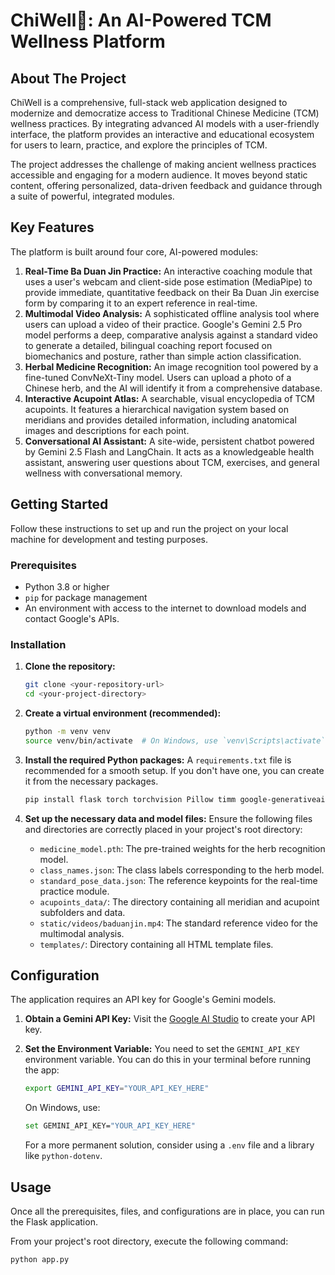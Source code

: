 # ChiWell🌿: An AI-Powered TCM Wellness Platform

## About The Project

ChiWell is a comprehensive, full-stack web application designed to modernize and democratize access to Traditional Chinese Medicine (TCM) wellness practices. By integrating advanced AI models with a user-friendly interface, the platform provides an interactive and educational ecosystem for users to learn, practice, and explore the principles of TCM.

The project addresses the challenge of making ancient wellness practices accessible and engaging for a modern audience. It moves beyond static content, offering personalized, data-driven feedback and guidance through a suite of powerful, integrated modules.

## Key Features

The platform is built around four core, AI-powered modules:

1.  **Real-Time Ba Duan Jin Practice:** An interactive coaching module that uses a user's webcam and client-side pose estimation (MediaPipe) to provide immediate, quantitative feedback on their Ba Duan Jin exercise form by comparing it to an expert reference in real-time.
2.  **Multimodal Video Analysis:** A sophisticated offline analysis tool where users can upload a video of their practice. Google's Gemini 2.5 Pro model performs a deep, comparative analysis against a standard video to generate a detailed, bilingual coaching report focused on biomechanics and posture, rather than simple action classification.
3.  **Herbal Medicine Recognition:** An image recognition tool powered by a fine-tuned ConvNeXt-Tiny model. Users can upload a photo of a Chinese herb, and the AI will identify it from a comprehensive database.
4.  **Interactive Acupoint Atlas:** A searchable, visual encyclopedia of TCM acupoints. It features a hierarchical navigation system based on meridians and provides detailed information, including anatomical images and descriptions for each point.
5.  **Conversational AI Assistant:** A site-wide, persistent chatbot powered by Gemini 2.5 Flash and LangChain. It acts as a knowledgeable health assistant, answering user questions about TCM, exercises, and general wellness with conversational memory.

## Getting Started

Follow these instructions to set up and run the project on your local machine for development and testing purposes.

### Prerequisites

- Python 3.8 or higher
- `pip` for package management
- An environment with access to the internet to download models and contact Google's APIs.

### Installation

1.  **Clone the repository:**
    ```bash
    git clone <your-repository-url>
    cd <your-project-directory>
    ```

2.  **Create a virtual environment (recommended):**
    ```bash
    python -m venv venv
    source venv/bin/activate  # On Windows, use `venv\Scripts\activate`
    ```

3.  **Install the required Python packages:**
    A `requirements.txt` file is recommended for a smooth setup. If you don't have one, you can create it from the necessary packages.
    ```bash
    pip install flask torch torchvision Pillow timm google-generativeai langchain-google-genai langchain-core
    ```

4.  **Set up the necessary data and model files:**
    Ensure the following files and directories are correctly placed in your project's root directory:
    - `medicine_model.pth`: The pre-trained weights for the herb recognition model.
    - `class_names.json`: The class labels corresponding to the herb model.
    - `standard_pose_data.json`: The reference keypoints for the real-time practice module.
    - `acupoints_data/`: The directory containing all meridian and acupoint subfolders and data.
    - `static/videos/baduanjin.mp4`: The standard reference video for the multimodal analysis.
    - `templates/`: Directory containing all HTML template files.

## Configuration

The application requires an API key for Google's Gemini models.

1.  **Obtain a Gemini API Key:**
    Visit the [Google AI Studio](https://aistudio.google.com/) to create your API key.

2.  **Set the Environment Variable:**
    You need to set the `GEMINI_API_KEY` environment variable. You can do this in your terminal before running the app:
    ```bash
    export GEMINI_API_KEY="YOUR_API_KEY_HERE"
    ```
    On Windows, use:
    ```bash
    set GEMINI_API_KEY="YOUR_API_KEY_HERE"
    ```
    For a more permanent solution, consider using a `.env` file and a library like `python-dotenv`.

## Usage

Once all the prerequisites, files, and configurations are in place, you can run the Flask application.

From your project's root directory, execute the following command:

```bash
python app.py